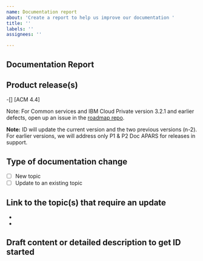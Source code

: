 ```yaml
---
name: Documentation report
about: 'Create a report to help us improve our documentation '
title: ''
labels: ''
assignees: ''

---
```


<!--
Please add `squad:doc` label.

**Note:** You cannot close your issue until the ID team has completed the work. If the issue does not contain sufficient information, the ID team may return your issue.

The ID team adds the `doc:ready for review` label when it is time to start reviewing the changes.
-->

## Documentation Report

## Product release(s)
-[] [ACM 4.4] 

Note: For Common services and IBM Cloud Private version 3.2.1 and earlier defects, open up an issue in the [roadmap repo](https://github.ibm.com/IBMPrivateCloud/roadmap/issues/new?template=documentation-report.md).

**Note:** ID will update the current version and the two previous versions (n-2). For earlier versions, we will address only P1 & P2 Doc APARS for releases in support.


## Type of documentation change

- [ ] New topic
- [ ] Update to an existing topic

## Link to the topic(s) that require an update

<!--If a new topic is required you can leave this section blank.-->

*
*

## Draft content or detailed description to get ID started
